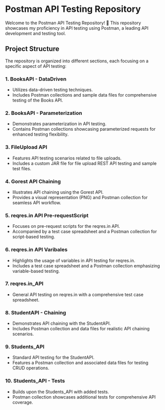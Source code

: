 # Postman API Testing Repository

Welcome to the Postman API Testing Repository! 🚀 This repository showcases my proficiency in API testing using Postman, a leading API development and testing tool.

## Project Structure

The repository is organized into different sections, each focusing on a specific aspect of API testing:

### 1. BooksAPI - DataDriven
- Utilizes data-driven testing techniques.
- Includes Postman collections and sample data files for comprehensive testing of the Books API.

### 2. BooksAPI - Parameterization
- Demonstrates parameterization in API testing.
- Contains Postman collections showcasing parameterized requests for enhanced testing flexibility.

### 3. FileUpload API
- Features API testing scenarios related to file uploads.
- Includes a custom JAR file for file upload REST API testing and sample test files.

### 4. Gorest API Chaining
- Illustrates API chaining using the Gorest API.
- Provides a visual representation (PNG) and Postman collection for seamless API workflow.

### 5. reqres.in API Pre-requestScript
- Focuses on pre-request scripts for the reqres.in API.
- Accompanied by a test case spreadsheet and a Postman collection for script-based testing.

### 6. reqres.in API Varibales
- Highlights the usage of variables in API testing for reqres.in.
- Includes a test case spreadsheet and a Postman collection emphasizing variable-based testing.

### 7. reqres.in_API
- General API testing on reqres.in with a comprehensive test case spreadsheet.

### 8. StudentAPI - Chaining
- Demonstrates API chaining with the StudentAPI.
- Includes Postman collection and data files for realistic API chaining scenarios.

### 9. Students_API
- Standard API testing for the StudentAPI.
- Features a Postman collection and associated data files for testing CRUD operations.

### 10. Students_API - Tests
- Builds upon the Students_API with added tests.
- Postman collection showcases additional tests for comprehensive API coverage.
